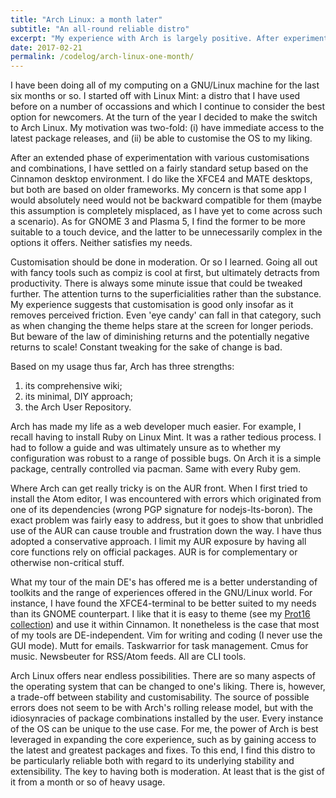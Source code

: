 ```yaml
---
title: "Arch Linux: a month later"
subtitle: "An all-round reliable distro"
excerpt: "My experience with Arch is largely positive. After experimenting with customisations, I have settled on my preferred setup."
date: 2017-02-21
permalink: /codelog/arch-linux-one-month/
---
```

I have been doing all of my computing on a GNU/Linux machine for the last six months or so. I started off with Linux Mint: a distro that I have used before on a number of occassions and which I continue to consider the best option for newcomers. At the turn of the year I decided to make the switch to Arch Linux. My motivation was two-fold: (i) have immediate access to the latest package releases, and (ii) be able to customise the OS to my liking.

After an extended phase of experimentation with various customisations and combinations, I have settled on a fairly standard setup based on the Cinnamon desktop environment. I do like the XFCE4 and MATE desktops, but both are based on older frameworks. My concern is that some app I would absolutely need would not be backward compatible for them (maybe this assumption is completely misplaced, as I have yet to come across such a scenario). As for GNOME 3 and Plasma 5, I find the former to be more suitable to a touch device, and the latter to be unnecessarily complex in the options it offers. Neither satisfies my needs. 

Customisation should be done in moderation. Or so I learned. Going all out with fancy tools such as compiz is cool at first, but ultimately detracts from productivity. There is always some minute issue that could be tweaked further. The attention turns to the superficialities rather than the substance. My experience suggests that customisation is good only insofar as it removes perceived friction. Even 'eye candy' can fall in that category, such as when changing the theme helps stare at the screen for longer periods. But beware of the law of diminishing returns and the potentially negative returns to scale! Constant tweaking for the sake of change is bad.

Based on my usage thus far, Arch has three strengths:

1. its comprehensive wiki;
2. its minimal, DIY approach;
3. the Arch User Repository.

Arch has made my life as a web developer much easier. For example, I recall having to install Ruby on Linux Mint. It was a rather tedious process. I had to follow a guide and was ultimately unsure as to whether my configuration was robust to a range of possible bugs. On Arch it is a simple package, centrally controlled via pacman. Same with every Ruby gem.

Where Arch can get really tricky is on the AUR front. When I first tried to install the Atom editor, I was encountered with errors which originated from one of its dependencies (wrong PGP signature for nodejs-lts-boron). The exact problem was fairly easy to address, but it goes to show that unbridled use of the AUR can cause trouble and frustration down the way. I have thus adopted a conservative approach. I limit my AUR exposure by having all core functions rely on official packages. AUR is for complementary or otherwise non-critical stuff.

What my tour of the main DE's has offered me is a better understanding of toolkits and the range of experiences offered in the GNU/Linux world. For instance, I have found the XFCE4-terminal to be better suited to my needs than its GNOME counterpart. I like that it is easy to theme (see my [Prot16 collection](https://protesilaos.com/schemes/)) and use it within Cinnamon. It nonetheless is the case that most of my tools are DE-independent. Vim for writing and coding (I never use the GUI mode). Mutt for emails. Taskwarrior for task management. Cmus for music. Newsbeuter for RSS/Atom feeds. All are CLI tools.

Arch Linux offers near endless possibilities. There are so many aspects of the operating system that can be changed to one's liking. There is, however, a trade-off between stability and customisability. The source of possible errors does not seem to be with Arch's rolling release model, but with the idiosynracies of package combinations installed by the user. Every instance of the OS can be unique to the use case. For me, the power of Arch is best leveraged in expanding the core experience, such as by gaining access to the latest and greatest packages and fixes. To this end, I find this distro to be particularly reliable both with regard to its underlying stability and extensibility. The key to having both is moderation. At least that is the gist of it from a month or so of heavy usage.

